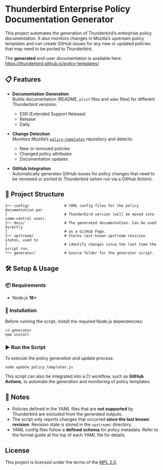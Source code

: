 # Thunderbird Enterprise Policy Documentation Generator

This project automates the generation of Thunderbird’s enterprise policy
documentation. It also monitors changes in Mozilla’s upstream policy templates
and can create GitHub issues for any new or updated policies that may need to be
ported to Thunderbird.

The **generated** end-user documentation is available here:
https://thunderbird.github.io/policy-templates/

## 📋 Features

- **Documentation Generation**  
  Builds documentation (README, `plist` files and `admx` files) for different
  Thunderbird versions:
  - ESR (Extended Support Release)
  - Release
  - Daily

- **Change Detection**  
  Monitors Mozilla’s [`policy-templates`](https://github.com/mozilla/policy-templates)
  repository and detects:
  - New or removed policies
  - Changed policy attributes
  - Documentation updates

- **GitHub Integration**  
  Automatically generates GitHub issues for policy changes that need to be
  reviewed or ported to Thunderbird (when run via a GitHub Action).

## 📁 Project Structure

```
├── config/                # YAML config files for the policy documentation per
│                          # Thunderbird version (will be moved into comm-central soon).
├── docs/                  # The generated documentation. Can be used directly
│                          # as a GitHub Page.
├── upstream/              # Stores last-known upstream revision states, used to
│                          # identify changes since the last time the script run.
└── generator/             # Source folder for the generator script.
```

## 🛠️ Setup & Usage

### 📦 Requirements

- Node.js **18+**

### 🚀 Installation

Before running the script, install the required Node.js dependencies:

```bash
cd generator
npm install
```

### ▶️ Run the Script

To execute the policy generation and update process:

```bash
node update_policy_templates.js
```

This script can also be integrated into a CI workflow, such as **GitHub Actions**,
to automate the generation and monitoring of policy templates.

## 🧠 Notes

- Policies defined in the YAML files that are **not supported** by Thunderbird
  are excluded from the generated outputs.
- The script only reports changes that occurred **since the last known revision**.
  Revision state is stored in the `upstream/` directory.
- YAML config files follow a **defined schema** for policy metadata. Refer to the
  format guide at the top of each YAML file for details.

## License

This project is licensed under the terms of the [MPL 2.0](https://www.mozilla.org/en-US/MPL/2.0/).